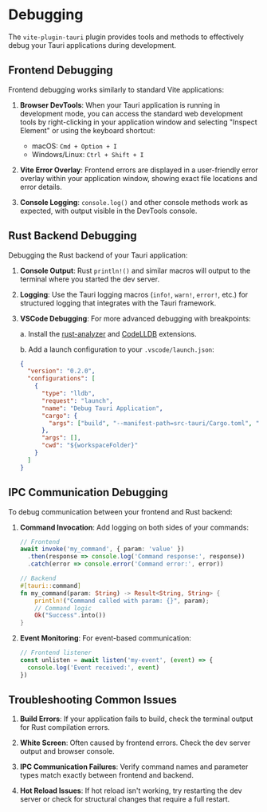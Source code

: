 # Debugging

The `vite-plugin-tauri` plugin provides tools and methods to effectively debug your Tauri applications during development.

## Frontend Debugging

Frontend debugging works similarly to standard Vite applications:

1. **Browser DevTools**: When your Tauri application is running in development mode, you can access the standard web development tools by right-clicking in your application window and selecting "Inspect Element" or using the keyboard shortcut:
   - macOS: `Cmd + Option + I`
   - Windows/Linux: `Ctrl + Shift + I`

2. **Vite Error Overlay**: Frontend errors are displayed in a user-friendly error overlay within your application window, showing exact file locations and error details.

3. **Console Logging**: `console.log()` and other console methods work as expected, with output visible in the DevTools console.

## Rust Backend Debugging

Debugging the Rust backend of your Tauri application:

1. **Console Output**: Rust `println!()` and similar macros will output to the terminal where you started the dev server.

2. **Logging**: Use the Tauri logging macros (`info!`, `warn!`, `error!`, etc.) for structured logging that integrates with the Tauri framework.

3. **VSCode Debugging**: For more advanced debugging with breakpoints:

   a. Install the [rust-analyzer](https://marketplace.visualstudio.com/items?itemName=rust-lang.rust-analyzer) and [CodeLLDB](https://marketplace.visualstudio.com/items?itemName=vadimcn.vscode-lldb) extensions.

   b. Add a launch configuration to your `.vscode/launch.json`:

   ```json
   {
     "version": "0.2.0",
     "configurations": [
       {
         "type": "lldb",
         "request": "launch",
         "name": "Debug Tauri Application",
         "cargo": {
           "args": ["build", "--manifest-path=src-tauri/Cargo.toml", "--no-default-features"]
         },
         "args": [],
         "cwd": "${workspaceFolder}"
       }
     ]
   }
   ```

## IPC Communication Debugging

To debug communication between your frontend and Rust backend:

1. **Command Invocation**: Add logging on both sides of your commands:

   ```typescript
   // Frontend
   await invoke('my_command', { param: 'value' })
     .then(response => console.log('Command response:', response))
     .catch(error => console.error('Command error:', error))
   ```

   ```rust
   // Backend
   #[tauri::command]
   fn my_command(param: String) -> Result<String, String> {
       println!("Command called with param: {}", param);
       // Command logic
       Ok("Success".into())
   }
   ```

2. **Event Monitoring**: For event-based communication:

   ```typescript
   // Frontend listener
   const unlisten = await listen('my-event', (event) => {
     console.log('Event received:', event)
   })
   ```

## Troubleshooting Common Issues

1. **Build Errors**: If your application fails to build, check the terminal output for Rust compilation errors.

2. **White Screen**: Often caused by frontend errors. Check the dev server output and browser console.

3. **IPC Communication Failures**: Verify command names and parameter types match exactly between frontend and backend.

4. **Hot Reload Issues**: If hot reload isn't working, try restarting the dev server or check for structural changes that require a full restart.
